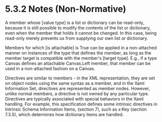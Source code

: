 <html dir="LTR" xmlns:mshelp="http://msdn.microsoft.com/mshelp" xmlns:ddue="http://ddue.schemas.microsoft.com/authoring/2003/5" xmlns:xlink="http://www.w3.org/1999/xlink" xmlns:tool="http://www.microsoft.com/tooltip"><body><input type="hidden" id="userDataCache" class="userDataStyle"><input type="hidden" id="hiddenScrollOffset"><img id="dropDownImage" style="display:none; height:0; width:0;" src="../local/drpdown.gif"><img id="dropDownHoverImage" style="display:none; height:0; width:0;" src="../local/drpdown_orange.gif"><img id="collapseImage" style="display:none; height:0; width:0;" src="../local/collapse.gif"><img id="expandImage" style="display:none; height:0; width:0;" src="../local/exp.gif"><img id="collapseAllImage" style="display:none; height:0; width:0;" src="../local/collall.gif"><img id="expandAllImage" style="display:none; height:0; width:0;" src="../local/expall.gif"><img id="copyImage" style="display:none; height:0; width:0;" src="../local/copycode.gif"><img id="copyHoverImage" style="display:none; height:0; width:0;" src="../local/copycodeHighlight.gif"><div id="header"><h1 class="heading">5.3.2 Notes (Non-Normative)</h1></div><div id="mainSection"><div id="mainBody"><div id="allHistory" class="saveHistory" onsave="saveAll()" onload="loadAll()"></div>




<p xmlns:wsd="http://wsdev.schemas.microsoft.com/authoring/2008/2" xmlns:msxsl="urn:schemas-microsoft-com:xslt" xmlns:script="urn:script" xmlns:build="urn:build">
<div id="sectionSection0" class="section" name="collapseableSection"><content xmlns="http://ddue.schemas.microsoft.com/authoring/2003/5" xmlns:wsd="http://wsdev.schemas.microsoft.com/authoring/2008/2" xmlns:msxsl="urn:schemas-microsoft-com:xslt" xmlns:script="urn:script" xmlns:build="urn:build">
				</content></div><div id="sectionSection1" class="section" name="collapseableSection"><content xmlns="http://ddue.schemas.microsoft.com/authoring/2003/5" xmlns:wsd="http://wsdev.schemas.microsoft.com/authoring/2008/2" xmlns:msxsl="urn:schemas-microsoft-com:xslt" xmlns:script="urn:script" xmlns:build="urn:build">
					<p xmlns="">A member whose [value type] is a list or dictionary can be read-only, because it is still possible to modify the contents of the list or dictionary, even when the member that holds it cannot be changed. In this case, being read-only merely prevents us from supplying our own list or dictionary.</p>
					<p xmlns="">Members for which [is attachable] is True can be applied in a non-attached manner on instances of the type that defines the member, as long as the member target is compatible with the member's [target type]. E.g., if a type Canvas defines an attachable Canvas.Left member, that member can be used in a non-attached fashion on a Canvas.</p>
					<p xmlns="">Directives are similar to members - in the XML representation, they are set on object nodes using the same syntax as a member, and in the Xaml Information Set, directives are represented as member nodes. However, unlike normal members, a directive is not owned by any particular type. Directives are typically associated with special behaviors in the Xaml handling. For example, this specification defines some intrinsic directives in <mshelp:link keywords="d8dd0746-9248-4a8a-9be3-878d2b9f008b" tabindex="0">Intrinsic Schema Information Items, (section </mshelp:link><mshelp:link keywords="d8dd0746-9248-4a8a-9be3-878d2b9f008b" tabindex="0">7</mshelp:link><mshelp:link keywords="d8dd0746-9248-4a8a-9be3-878d2b9f008b" tabindex="0">)</mshelp:link>, such as <mshelp:link keywords="9f0316a8-64bc-47f0-8cb3-16c1b6038dc8" tabindex="0">x:Key (section </mshelp:link><mshelp:link keywords="9f0316a8-64bc-47f0-8cb3-16c1b6038dc8" tabindex="0">7.3.5</mshelp:link><mshelp:link keywords="9f0316a8-64bc-47f0-8cb3-16c1b6038dc8" tabindex="0">)</mshelp:link>, which determines how dictionary items are handled.</p>
				</content></div><!--[if gte IE 5]>
			<tool:tip element="languageFilterToolTip" avoidmouse="false"/>
		<![endif]--></div><a name="feedback"></a><span></span></div></body></html>